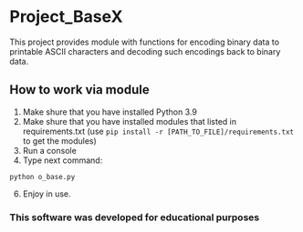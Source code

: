 # Project_BaseX
This project provides module with functions for encoding binary data to printable ASCII characters and decoding such encodings back to binary data.

## How to work via module
1. Make shure that you have installed Python 3.9
2. Make shure that you have installed modules that listed in requirements.txt (use `pip install -r [PATH_TO_FILE]/requirements.txt` to get the modules)
4. Run a console
5. Type next command:

`python o_base.py`

6. Enjoy in use.

### This software was developed for educational purposes
